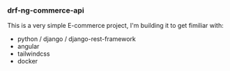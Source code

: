 ### drf-ng-commerce-api

This is a very simple E-commerce project, I'm building it to get fimiliar with:

- python / django / django-rest-framework
- angular
- tailwindcss
- docker


